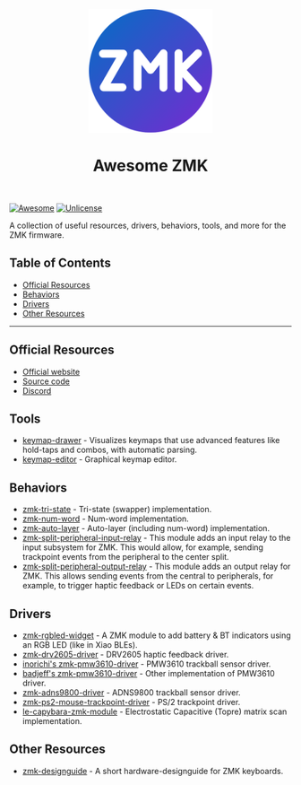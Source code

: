 <div align="center">
  <img width="220" height="220" src="./logo.png" />
  <h1>Awesome ZMK</h1>
  <br/>
</div>

[![Awesome](https://cdn.rawgit.com/sindresorhus/awesome/d7305f38d29fed78fa85652e3a63e154dd8e8829/media/badge.svg)](https://github.com/sindresorhus/awesome) [![Unlicense](https://upload.wikimedia.org/wikipedia/commons/e/ee/Unlicense_Blue_Badge.svg)](https://unlicense.org)

A collection of useful resources, drivers, behaviors, tools, and more for the ZMK firmware.

## Table of Contents

- [Official Resources](#official-resources)
- [Behaviors](#behaviors)
- [Drivers](#drivers)
- [Other Resources](#other-resources)

---

## Official Resources

- [Official website](https://zmk.dev/)
- [Source code](https://github.com/zmkfirmware/zmk)
- [Discord](https://zmk.dev/community/discord/invite)

## Tools

- [keymap-drawer](https://github.com/caksoylar/keymap-drawer) - Visualizes keymaps that use advanced features like hold-taps and combos, with automatic parsing.
- [keymap-editor](https://github.com/nickcoutsos/keymap-editor) - Graphical keymap editor.

## Behaviors

- [zmk-tri-state](https://github.com/dhruvinsh/zmk-tri-state) - Tri-state (swapper) implementation.
- [zmk-num-word](https://github.com/dhruvinsh/zmk-num-word) - Num-word implementation.
- [zmk-auto-layer](https://github.com/urob/zmk-auto-layer) - Auto-layer (including num-word) implementation.
- [zmk-split-peripheral-input-relay](https://github.com/badjeff/zmk-split-peripheral-input-relay) - This module adds an input relay to the input subsystem for ZMK. This would allow, for example, sending trackpoint events from the peripheral to the center split.
- [zmk-split-peripheral-output-relay](https://github.com/badjeff/zmk-split-peripheral-output-relay) - This module adds an output relay for ZMK. This allows sending events from the central to peripherals, for example, to trigger haptic feedback or LEDs on certain events.

## Drivers

- [zmk-rgbled-widget](https://github.com/caksoylar/zmk-rgbled-widget) - A ZMK module to add battery & BT indicators using an RGB LED (like in Xiao BLEs).
- [zmk-drv2605-driver](https://github.com/badjeff/zmk-drv2605-driver/) - DRV2605 haptic feedback driver.
- [inorichi's zmk-pmw3610-driver](https://github.com/inorichi/zmk-pmw3610-driver) - PMW3610 trackball sensor driver.
- [badjeff's zmk-pmw3610-driver](https://github.com/badjeff/zmk-pmw3610-driver) - Other implementation of PMW3610 driver.
- [zmk-adns9800-driver](https://github.com/badjeff/zmk-adns9800-driver) - ADNS9800 trackball sensor driver.
- [zmk-ps2-mouse-trackpoint-driver](https://github.com/infused-kim/kb_zmk_ps2_mouse_trackpoint_driver) - PS/2 trackpoint driver.
- [le-capybara-zmk-module](https://github.com/petejohanson/le-capybara-zmk-module) - Electrostatic Capacitive (Topre) matrix scan implementation.

## Other Resources

- [zmk-designguide](https://github.com/ebastler/zmk-designguide) - A short hardware-designguide for ZMK keyboards.
